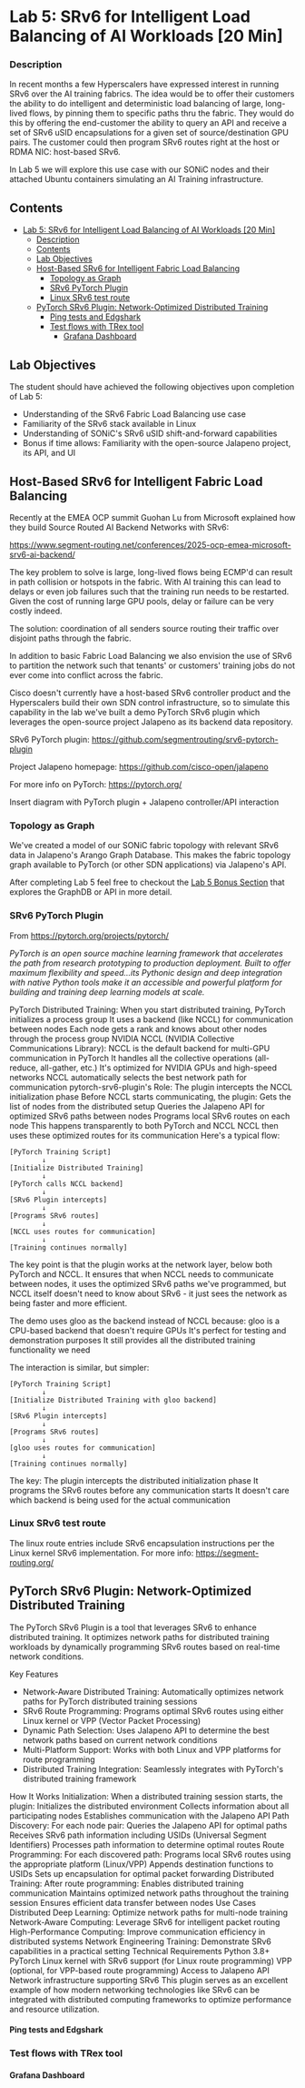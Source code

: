 # Lab 5: SRv6 for Intelligent Load Balancing of AI Workloads [20 Min]

### Description
In recent months a few Hyperscalers have expressed interest in running SRv6 over the AI training fabrics. The idea would be to offer their customers the ability to do intelligent and deterministic load balancing of large, long-lived flows, by pinning them to specific paths thru the fabric. They would do this by offering the end-customer the ability to query an API and receive a set of SRv6 uSID encapsulations for a given set of source/destination GPU pairs. The customer could then program SRv6 routes right at the host or RDMA NIC: host-based SRv6.

In Lab 5 we will explore this use case with our SONiC nodes and their attached Ubuntu containers simulating an AI Training infrastructure. 


## Contents
- [Lab 5: SRv6 for Intelligent Load Balancing of AI Workloads \[20 Min\]](#lab-5-srv6-for-intelligent-load-balancing-of-ai-workloads-20-min)
    - [Description](#description)
  - [Contents](#contents)
  - [Lab Objectives](#lab-objectives)
  - [Host-Based SRv6 for Intelligent Fabric Load Balancing](#host-based-srv6-for-intelligent-fabric-load-balancing)
    - [Topology as Graph](#topology-as-graph)
    - [SRv6 PyTorch Plugin](#srv6-pytorch-plugin)
    - [Linux SRv6 test route](#linux-srv6-test-route)
  - [PyTorch SRv6 Plugin: Network-Optimized Distributed Training](#pytorch-srv6-plugin-network-optimized-distributed-training)
      - [Ping tests and Edgshark](#ping-tests-and-edgshark)
    - [Test flows with TRex tool](#test-flows-with-trex-tool)
      - [Grafana Dashboard](#grafana-dashboard)


## Lab Objectives
The student should have achieved the following objectives upon completion of Lab 5:

* Understanding of the SRv6 Fabric Load Balancing use case
* Familiarity of the SRv6 stack available in Linux
* Understanding of SONiC's SRv6 uSID shift-and-forward capabilities
* Bonus if time allows: Familiarity with the open-source Jalapeno project, its API, and UI

## Host-Based SRv6 for Intelligent Fabric Load Balancing


Recently at the EMEA OCP summit Guohan Lu from Microsoft explained how they build Source Routed AI Backend Networks with SRv6:

https://www.segment-routing.net/conferences/2025-ocp-emea-microsoft-srv6-ai-backend/

The key problem to solve is large, long-lived flows being ECMP'd can result in path collision or hotspots in the fabric. With AI training this can lead to delays or even job failures such that the training run needs to be restarted. Given the cost of running large GPU pools, delay or failure can be very costly indeed.

The solution: coordination of all senders source routing their traffic over disjoint paths through the fabric.

In addition to basic Fabric Load Balancing we also envision the use of SRv6 to partition the network such that tenants' or customers' training jobs do not ever come into conflict across the fabric.

Cisco doesn't currently have a host-based SRv6 controller product and the Hyperscalers build their own SDN control infrastructure, so to simulate this capability in the lab we've built a demo PyTorch SRv6 plugin which leverages the open-source project Jalapeno as its backend data repository.

SRv6 PyTorch plugin: https://github.com/segmentrouting/srv6-pytorch-plugin

Project Jalapeno homepage: https://github.com/cisco-open/jalapeno

For more info on PyTorch: https://pytorch.org/

Insert diagram with PyTorch plugin + Jalapeno controller/API interaction

### Topology as Graph

We've created a model of our SONiC fabric topology with relevant SRv6 data in Jalapeno's Arango Graph Database. This makes the fabric topology graph available to PyTorch (or other SDN applications) via Jalapeno's API. 

After completing Lab 5 feel free to checkout the [Lab 5 Bonus Section](./lab_5-bonus.md) that explores the GraphDB or API in more detail.


### SRv6 PyTorch Plugin

From https://pytorch.org/projects/pytorch/

*PyTorch is an open source machine learning framework that accelerates the path from research prototyping to production deployment. Built to offer maximum flexibility and speed...its Pythonic design and deep integration with native Python tools make it an accessible and powerful platform for building and training deep learning models at scale.*

PyTorch Distributed Training:
When you start distributed training, PyTorch initializes a process group
It uses a backend (like NCCL) for communication between nodes
Each node gets a rank and knows about other nodes through the process group
NVIDIA NCCL (NVIDIA Collective Communications Library):
NCCL is the default backend for multi-GPU communication in PyTorch
It handles all the collective operations (all-reduce, all-gather, etc.)
It's optimized for NVIDIA GPUs and high-speed networks
NCCL automatically selects the best network path for communication
pytorch-srv6-plugin's Role:
The plugin intercepts the NCCL initialization phase
Before NCCL starts communicating, the plugin:
Gets the list of nodes from the distributed setup
Queries the Jalapeno API for optimized SRv6 paths between nodes
Programs local SRv6 routes on each node
This happens transparently to both PyTorch and NCCL
NCCL then uses these optimized routes for its communication
Here's a typical flow:

```
[PyTorch Training Script]
        ↓
[Initialize Distributed Training]
        ↓
[PyTorch calls NCCL backend]
        ↓
[SRv6 Plugin intercepts]
        ↓
[Programs SRv6 routes]
        ↓
[NCCL uses routes for communication]
        ↓
[Training continues normally]
```

The key point is that the plugin works at the network layer, below both PyTorch and NCCL. It ensures that when NCCL needs to communicate between nodes, it uses the optimized SRv6 paths we've programmed, but NCCL itself doesn't need to know about SRv6 - it just sees the network as being faster and more efficient.

The demo uses gloo as the backend instead of NCCL because:
gloo is a CPU-based backend that doesn't require GPUs
It's perfect for testing and demonstration purposes
It still provides all the distributed training functionality we need

The interaction is similar, but simpler:

```
[PyTorch Training Script]
        ↓
[Initialize Distributed Training with gloo backend]
        ↓
[SRv6 Plugin intercepts]
        ↓
[Programs SRv6 routes]
        ↓
[gloo uses routes for communication]
        ↓
[Training continues normally]
```

The key:
The plugin intercepts the distributed initialization phase
It programs the SRv6 routes before any communication starts
It doesn't care which backend is being used for the actual communication

### Linux SRv6 test route

The linux route entries include SRv6 encapsulation instructions per the Linux kernel SRv6 implementation. For more info: https://segment-routing.org/


## PyTorch SRv6 Plugin: Network-Optimized Distributed Training

The PyTorch SRv6 Plugin is a tool that leverages SRv6 to enhance distributed training. It optimizes network paths for distributed training workloads by dynamically programming SRv6 routes based on real-time network conditions.

Key Features

* Network-Aware Distributed Training: Automatically optimizes network paths for PyTorch distributed training sessions
* SRv6 Route Programming: Programs optimal SRv6 routes using either Linux kernel or VPP (Vector Packet Processing)
* Dynamic Path Selection: Uses Jalapeno API to determine the best network paths based on current network conditions
* Multi-Platform Support: Works with both Linux and VPP platforms for route programming
* Distributed Training Integration: Seamlessly integrates with PyTorch's distributed training framework

How It Works
Initialization: When a distributed training session starts, the plugin:
Initializes the distributed environment
Collects information about all participating nodes
Establishes communication with the Jalapeno API
Path Discovery: For each node pair:
Queries the Jalapeno API for optimal paths
Receives SRv6 path information including USIDs (Universal Segment Identifiers)
Processes path information to determine optimal routes
Route Programming: For each discovered path:
Programs local SRv6 routes using the appropriate platform (Linux/VPP)
Appends destination functions to USIDs
Sets up encapsulation for optimal packet forwarding
Distributed Training: After route programming:
Enables distributed training communication
Maintains optimized network paths throughout the training session
Ensures efficient data transfer between nodes
Use Cases
Distributed Deep Learning: Optimize network paths for multi-node training
Network-Aware Computing: Leverage SRv6 for intelligent packet routing
High-Performance Computing: Improve communication efficiency in distributed systems
Network Engineering Training: Demonstrate SRv6 capabilities in a practical setting
Technical Requirements
Python 3.8+
PyTorch
Linux kernel with SRv6 support (for Linux route programming)
VPP (optional, for VPP-based route programming)
Access to Jalapeno API
Network infrastructure supporting SRv6
This plugin serves as an excellent example of how modern networking technologies like SRv6 can be integrated with distributed computing frameworks to optimize performance and resource utilization.

#### Ping tests and Edgshark

### Test flows with TRex tool

#### Grafana Dashboard




